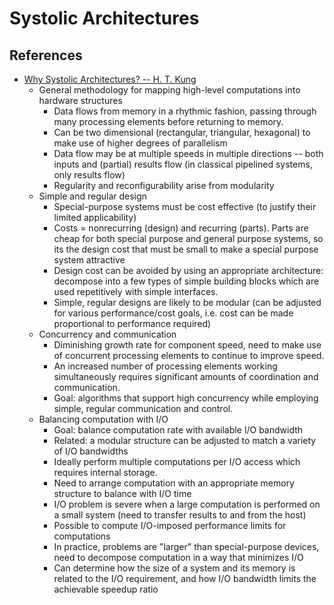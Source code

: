 # Systolic Architectures

## References
- [Why Systolic Architectures? -- H. T. Kung](http://www.eecs.harvard.edu/~htk/publication/1982-kung-why-systolic-architecture.pdf)
  - General methodology for mapping high-level computations into hardware structures
    - Data flows from memory in a rhythmic fashion, passing through many
      processing elements before returning to memory.
    - Can be two dimensional (rectangular, triangular, hexagonal) to make use
      of higher degrees of parallelism
    - Data flow may be at multiple speeds in multiple directions -- both inputs
      and (partial) results flow (in classical pipelined systems, only results
      flow)
    - Regularity and reconfigurability arise from modularity
  - Simple and regular design
    - Special-purpose systems must be cost effective (to justify their limited
      applicability)
    - Costs = nonrecurring (design) and recurring (parts).  Parts are cheap for
      both special purpose and general purpose systems, so its the design cost
      that must be small to make a special purpose system attractive
    - Design cost can be avoided by using an appropriate architecture:
      decompose into a few types of simple building blocks which are used
      repetitively with simple interfaces. 
    - Simple, regular designs are likely to be modular (can be adjusted for
      various performance/cost goals, i.e. cost can be made proportional to
      performance required)
  - Concurrency and communication
    - Diminishing growth rate for component speed, need to make use of
      concurrent processing elements to continue to improve speed.
    - An increased number of processing elements working simultaneously
      requires significant amounts of coordination and communication.
    - Goal: algorithms that support high concurrency while employing simple,
      regular communication and control.
  - Balancing computation with I/O
    - Goal: balance computation rate with available I/O bandwidth
    - Related: a modular structure can be adjusted to match a
      variety of I/O bandwidths
    - Ideally perform multiple computations per I/O access which requires
      internal storage.
    - Need to arrange computation with an appropriate memory structure to
      balance with I/O time
    - I/O problem is severe when a large computation is performed on a small
      system (need to transfer results to and from the host)
    - Possible to compute I/O-imposed performance limits for computations
    - In practice, problems are "larger" than special-purpose devices, need to
      decompose computation in a way that minimizes I/O
    - Can determine how the size of a system and its memory is related to the
      I/O requirement, and how I/O bandwidth limits the achievable speedup
      ratio

